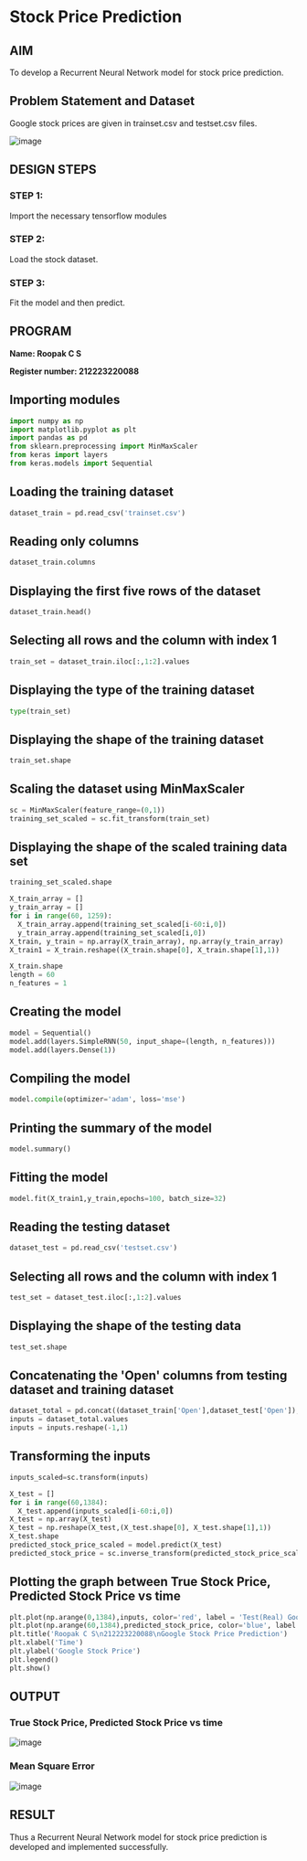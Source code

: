 # Stock Price Prediction

## AIM

To develop a Recurrent Neural Network model for stock price prediction.

## Problem Statement and Dataset
Google stock prices are given in trainset.csv and testset.csv files.


![image](https://github.com/RoopakCS/rnn-stock-price-prediction/assets/139228922/6ebf1686-7828-4bb2-b8f1-a48fdc000f7b)

## DESIGN STEPS

### STEP 1:

Import the necessary tensorflow modules

### STEP 2:

Load the stock dataset.

### STEP 3:

Fit the model and then predict.

## PROGRAM

**Name: Roopak C S**

**Register number: 212223220088**
## Importing modules
````python
import numpy as np
import matplotlib.pyplot as plt
import pandas as pd
from sklearn.preprocessing import MinMaxScaler
from keras import layers
from keras.models import Sequential
````
## Loading the training dataset
````python
dataset_train = pd.read_csv('trainset.csv')
````
## Reading only columns
````python
dataset_train.columns
````
## Displaying the first five rows of the dataset
````python
dataset_train.head()
````
## Selecting all rows and the column with index 1
````python
train_set = dataset_train.iloc[:,1:2].values
````
## Displaying the type of the training dataset
````python
type(train_set)
````
## Displaying the shape of the training dataset
````python
train_set.shape
````
## Scaling the dataset using MinMaxScaler
````python
sc = MinMaxScaler(feature_range=(0,1))
training_set_scaled = sc.fit_transform(train_set)
````
## Displaying the shape of the scaled training data set
````python
training_set_scaled.shape
````
````python
X_train_array = []
y_train_array = []
for i in range(60, 1259):
  X_train_array.append(training_set_scaled[i-60:i,0])
  y_train_array.append(training_set_scaled[i,0])
X_train, y_train = np.array(X_train_array), np.array(y_train_array)
X_train1 = X_train.reshape((X_train.shape[0], X_train.shape[1],1))

X_train.shape
length = 60
n_features = 1
````
## Creating the model
````python
model = Sequential()
model.add(layers.SimpleRNN(50, input_shape=(length, n_features)))
model.add(layers.Dense(1))
````
## Compiling the model
````python
model.compile(optimizer='adam', loss='mse')
````
## Printing the summary of the model
````python
model.summary()
````
## Fitting the model
````python
model.fit(X_train1,y_train,epochs=100, batch_size=32)
````
## Reading the testing dataset
````python
dataset_test = pd.read_csv('testset.csv')
````
## Selecting all rows and the column with index 1
````python
test_set = dataset_test.iloc[:,1:2].values
````
## Displaying the shape of the testing data
````python
test_set.shape
````
## Concatenating the 'Open' columns from testing dataset and training dataset
````python
dataset_total = pd.concat((dataset_train['Open'],dataset_test['Open']),axis=0)
inputs = dataset_total.values
inputs = inputs.reshape(-1,1)
````
## Transforming the inputs
````python
inputs_scaled=sc.transform(inputs)
````
````python
X_test = []
for i in range(60,1384):
  X_test.append(inputs_scaled[i-60:i,0])
X_test = np.array(X_test)
X_test = np.reshape(X_test,(X_test.shape[0], X_test.shape[1],1))
X_test.shape
predicted_stock_price_scaled = model.predict(X_test)
predicted_stock_price = sc.inverse_transform(predicted_stock_price_scaled)
````
## Plotting the graph between True Stock Price, Predicted Stock Price vs time
````python
plt.plot(np.arange(0,1384),inputs, color='red', label = 'Test(Real) Google stock price')
plt.plot(np.arange(60,1384),predicted_stock_price, color='blue', label = 'Predicted Google stock price')
plt.title('Roopak C S\n212223220088\nGoogle Stock Price Prediction')
plt.xlabel('Time')
plt.ylabel('Google Stock Price')
plt.legend()
plt.show()
````

## OUTPUT

### True Stock Price, Predicted Stock Price vs time

![image](https://github.com/RoopakCS/rnn-stock-price-prediction/assets/139228922/7eda16ef-7d2d-4c8e-8ac6-6a9044a90354)

### Mean Square Error

![image](https://github.com/RoopakCS/rnn-stock-price-prediction/assets/139228922/c6d4d855-dab6-4073-9ddc-a2034d8549c3)

## RESULT

Thus a Recurrent Neural Network model for stock price prediction is developed and implemented successfully.


